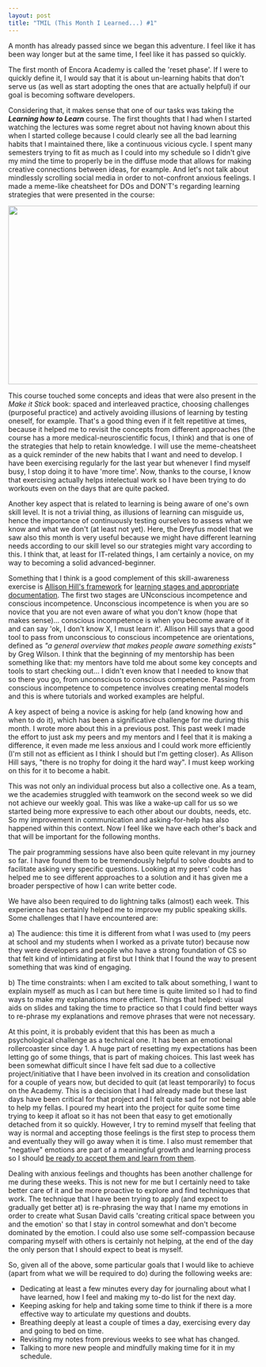 ```yaml
---
layout: post
title: "TMIL (This Month I Learned...) #1"
---
```

A month has already passed since we began this adventure. I feel like it has been way longer but at the same time, I feel like it has passed so quickly.

The first month of Encora Academy is called the 'reset phase'. If I were to quickly define it, I would say that it is about un-learning habits that don't serve us  (as well as start adopting the ones that are actually helpful) if our goal is becoming software developers. 

Considering that, it makes sense that one of our tasks was taking the ***Learning how to Learn*** course. The first thoughts that I had when I started watching the lectures was some regret about not having known about this when I started college because I could clearly see all the bad learning habits that I maintained there, like a continuous vicious cycle. I spent many semesters trying to fit as much as I could into my schedule so I didn't give my mind the time to properly be in the diffuse mode that allows for making creative connections between ideas, for example. And let's not talk about mindlessly scrolling social media in order to not-confront anxious feelings. I made a meme-like cheatsheet for DOs and DON'T's regarding learning strategies that were presented in the course:

<img src="/img/learninghow2learn.jpg" width="640" height="360">

This course touched some concepts and ideas that were also present in the *Make it Stick* book: spaced and interleaved practice, choosing challenges (purposeful practice) and actively avoiding illusions of learning by testing oneself, for example. That's a good thing even if it felt repetitive at times, because it helped me to revisit the concepts from different approaches (the course has a more medical-neuroscientific focus, I think) and that is one of the strategies that help to retain knowledge. I will use the meme-cheatsheet as a quick reminder of the new habits that I want and need to develop. I have been exercising regularly for the last year but whenever I find myself busy, I stop doing it to have 'more time'. Now, thanks to the course, I know that exercising actually helps intelectual work so I have been trying to do workouts even on the days that are quite packed. 

Another key aspect that is related to learning is being aware of one's own skill level. It is not a trivial thing, as illusions of learning can misguide us, hence the importance of continuously testing ourselves to assess what we know and what we don't (at least not yet). Here, the Dreyfus model that we saw also this month is very useful because we might have different learning needs according to our skill level so our strategies might vary according to this. I think that, at least for IT-related things, I am certainly a novice, on my way to becoming a solid advanced-beginner. 

Something that I think is a good complement of this skill-awareness exercise is [Allison Hill's framework](https://youtu.be/757eAoMAAZ8) for [learning stages and appropriate documentation](https://alison.netlify.app/latinr-learn/#38). The first two stages are UNconscious incompetence and conscious incompetence. Unconscious incompetence is when you are so novice that you are not even aware of what you don't know (hope that makes sense)... conscious incompetence is when you become aware of it and can say 'ok, I don't know X, I must learn it'. Allison Hill says that a good tool to pass from unconscious to conscious incompetence are orientations, defined as *"a general overview that makes people aware something exists"* by Greg Wilson. I think that the beginning of my mentorship has been something like that: my mentors have told me about some key concepts and tools to start checking out... I didn't even know that I needed to know that so there you go, from unconscious to conscious competence. Passing from conscious incompetence to competence involves creating mental models and this is where tutorials and worked examples are helpful. 

A key aspect of being a novice is asking for help (and knowing how and when to do it), which has been a significative challenge for me during this month. I wrote more about this in a previous post. This past week I made the effort to just ask my peers and my mentors and I feel that it is making a difference, it even made me less anxious and I could work more efficiently (I'm still not as efficient as I think I should but I'm getting closer). As Allison Hill says, "there is no trophy for doing it the hard way". I must keep working on this for it to become a habit.

This was not only an individual process but also a collective one. As a team, we the academies struggled with teamwork on the second week so we did not achieve our weekly goal. This was like a wake-up call for us so we started being more expressive to each other about our doubts, needs, etc. So my improvement in communication and asking-for-help has also happened within this context. Now I feel like we have each other's back and that will be important for the following months. 

The pair programming sessions have also been quite relevant in my journey so far. I have found them to be tremendously helpful to solve doubts and to facilitate asking very specific questions. Looking at my peers' code has helped me to see different approaches to a solution and it has given me a broader perspective of how I can write better code. 

We have also been required to do lightning talks (almost) each week. This experience has certainly helped me to improve my public speaking skills. Some challenges that I have encountered are: 

a) The audience: this time it is different from what I was used to (my peers at school and my students when I worked as a private tutor) because now they were developers and people who have a strong foundation of CS so that felt kind of intimidating at first but I think that I found the way to present something that was kind of engaging.

b) The time constraints: when I am excited to talk about something, I want to explain myself as much as I can but here time is quite limited so I had to find ways to make my explanations more efficient. Things that helped: visual aids on slides and taking the time to practice so that I could find better ways to re-phrase my explanations and remove phrases that were not necessary.

At this point, it is probably evident that this has been as much a psychological challenge as a technical one. It has been an emotional rollercoaster since day 1. A huge part of resetting my expectations has been letting go of some things, that is part of making choices. This last week has been somewhat difficult since I have felt sad due to a collective project/initiative that I have been involved in its creation and consolidation for a couple of years now, but decided to quit (at least temporarily) to focus on the Academy. This is a decision that I had already made but these last days have been critical for that project and I felt quite sad for not being able to help my fellas. I poured my heart into the project for quite some time trying to keep it afloat so it has not been that easy to get emotionally detached from it so quickly. However, I try to remind myself that feeling that way is normal and accepting those feelings is the first step to process them and eventually they will go away when it is time. I also must remember that "negative" emotions are part of a meaningful growth and learning process so I should [be ready to accept them and learn from them](https://www.facebook.com/susandavidphd/posts/313718106786882). 

Dealing with anxious feelings and thoughts has been another challenge for me during these weeks. This is not new for me but I certainly need to take better care of it and be more proactive to explore and find techniques that work. The technique that I have been trying to apply (and expect to gradually get better at) is re-phrasing the way that I name my emotions in order to create what Susan David calls 'creating critical space between you and the emotion' so that I stay in control somewhat and don't become dominated by the emotion. I could also use some self-compassion because comparing myself with others is certainly not helping, at the end of the day the only person that I should expect to beat is myself.

So, given all of the above, some particular goals that I would like to achieve (apart from what we will be required to do) during the following weeks are:

- Dedicating at least a few minutes every day for journaling about what I have learned, how I feel and making my to-do list for the next day.
- Keeping asking for help and taking some time to think if there is a more effective way to articulate my questions and doubts.
- Breathing deeply at least a couple of times a day, exercising every day and going to bed on time.
- Revisiting my notes from previous weeks to see what has changed.
- Talking to more new people and mindfully making time for it in my schedule.
